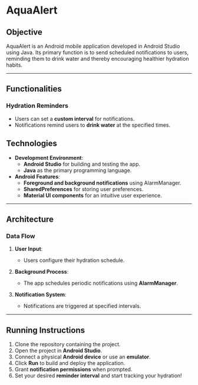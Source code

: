 # AquaAlert

## Objective

AquaAlert is an Android mobile application developed in Android Studio using Java. Its primary function is to send scheduled notifications to users, reminding them to drink water and thereby encouraging healthier hydration habits.

---

## Functionalities

### Hydration Reminders

- Users can set a **custom interval** for notifications.
- Notifications remind users to **drink water** at the specified times.

## Technologies

- **Development Environment**:
  - **Android Studio** for building and testing the app.
  - **Java** as the primary programming language.
- **Android Features**:
  - **Foreground and background notifications** using AlarmManager.
  - **SharedPreferences** for storing user preferences.
  - **Material UI components** for an intuitive user experience.

---

## Architecture

### Data Flow

1. **User Input**:

   - Users configure their hydration schedule.

2. **Background Process**:

   - The app schedules periodic notifications using **AlarmManager**.

3. **Notification System**:

   - Notifications are triggered at specified intervals.

---

## Running Instructions

1. Clone the repository containing the project.
2. Open the project in **Android Studio**.
3. Connect a physical **Android device** or use an **emulator**.
4. Click **Run** to build and deploy the application.
5. Grant **notification permissions** when prompted.
6. Set your desired **reminder interval** and start tracking your hydration!
